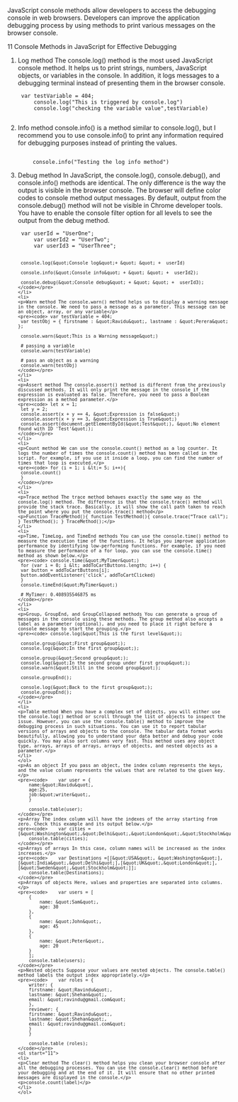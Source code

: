 <!DOCTYPE html>
<html lang="en">
<head>
    <meta charset="UTF-8">
    <meta name="viewport" content="width=device-width, initial-scale=1.0">
    <title>Js Snippets on console</title>
</head>
<body>
    <p>JavaScript console methods allow developers to access the debugging console in web browsers. Developers can improve the application debugging process by using methods to print various messages on the browser console.</p>
    <p>11 Console Methods in JavaScript for Effective Debugging</p>
    <ol>
    <li>
    <p>Log method The console.log() method is the most used JavaScript console method. It helps us to print strings, numbers, JavaScript objects, or variables in the console. In addition, it logs messages to a debugging terminal instead of presenting them in the browser console.</p>
    <pre><code> var testVariable = 404;
     console.log(&quot;This is triggered by console.log&quot;)
     console.log(&quot;checking the variable value&quot;,testVariable)
    </code></pre>
    </li>
    <li>
    Info method console.info() is a method similar to console.log(), but I recommend you to use console.info() to print any information required for debugging purposes instead of printing the values.</p>
    </li>
    </ol>
    <pre><code> 
        console.info(&quot;Testing the log info method&quot;)</code></pre>
<ol start="3">
    <li>
    <p>Debug method In JavaScript, the console.log(), console.debug(), and console.info() methods are identical. The only difference is the way the output is visible in the browser console. The browser will define color codes to console method output messages. By default, output from the console.debug() method will not be visible in Chrome developer tools. You have to enable the console filter option for all levels to see the output from the debug method.</p>
    <pre><code> var userId = &quot;UserOne&quot;;
     var userId2 = &quot;UserTwo&quot;;
     var userId3 = &quot;UserThree&quot;;
    
     console.log(&quot;Console log&quot;+ &quot; &quot; +  userId)
    
     console.info(&quot;Console info&quot; + &quot; &quot; +  userId2);
    
     console.debug(&quot;Console debug&quot; + &quot; &quot; +  userId3);
    </code></pre>
    </li>
    <li>
    <p>Warn method The console.warn() method helps us to display a warning message in the console. We need to pass a message as a parameter. This message can be an object, array, or any variable</p>
    <pre><code> var testVariable = 404;
     var testObj = { firstname : &quot;Ravidu&quot;, lastname : &quot;Perera&quot; };
    
     console.warn(&quot;This is a Warning message&quot;)
    
     # passing a variable
     console.warn(testVariable)
    
     # pass an object as a warning
     console.warn(testObj)
    </code></pre>
    </li>
    <li>
    <p>Assert method The console.assert() method is different from the previously discussed methods. It will only print the message in the console if the expression is evaluated as false. Therefore, you need to pass a Boolean expression as a method parameter.</p>
    <pre><code> let x = 1;
     let y = 2;
     console.assert(x + y == 4, &quot;Expression is false&quot;)
     console.assert(x + y == 3, &quot;Expression is True&quot;)
     console.assert(document.getElementById(&quot;Test&quot;), &quot;No element found with ID 'Test'&quot;);
    </code></pre>
    </li>
    <li>
    <p>Count method We can use the console.count() method as a log counter. It logs the number of times the console.count() method has been called in the script. For example, if you use it inside a loop, you can find the number of times that loop is executed.</p>
    <pre><code> for (i = 1; i &lt;= 5; i++){
     console.count()
     }
    </code></pre>
    </li>
    <li>
    <p>Trace method The trace method behaves exactly the same way as the console.log() method. The difference is that the console.trace() method will provide the stack trace. Basically, it will show the call path taken to reach the point where you put the console.trace() method</p>
    <p>Function TraceMethod(){ function TestMethod(){ console.trace(“Trace call”); } TestMethod(); } TraceMethod();</p>
    </li>
    <li>
    <p>Time, TimeLog, and TimeEnd methods You can use the console.time() method to measure the execution time of the functions. It helps you improve application performance by identifying low-performing functions. For example, if you need to measure the performance of a for loop, you can use the console.time() method as shown below.</p>
    <pre><code> console.time(&quot;MyTimer&quot;)
     for (var i = 0; i &lt; addToCartButtons.length; i++) {
     var button = addToCartButtons[i];
     button.addEventListener('click', addToCartClicked)
     }
     console.timeEnd(&quot;MyTimer&quot;)
    
     # MyTimer: 0.408935546875 ms
    </code></pre>
    </li>
    <li>
    <p>Group, GroupEnd, and GroupCollapsed methods You can generate a group of messages in the console using these methods. The group method also accepts a label as a parameter (optional), and you need to place it right before a console message to start the grouping.</p>
    <pre><code> console.log(&quot;This is the first level&quot;);
    
     console.group(&quot;First group&quot;);
     console.log(&quot;In the first group&quot;);
    
     console.group(&quot;Second group&quot;);
     console.log(&quot;In the second group under first group&quot;);
     console.warn(&quot;Still in the second group&quot;);
    
     console.groupEnd();
    
     console.log(&quot;Back to the first group&quot;);
     console.groupEnd();
    </code></pre>
    </li>
    <li>
    <p>Table method When you have a complex set of objects, you will either use the console.log() method or scroll through the list of objects to inspect the issue. However, you can use the console.table() method to improve the debugging process in such situations. You can use it to report tabular versions of arrays and objects to the console. The tabular data format works beautifully, allowing you to understand your data better and debug your code quickly. You may also sort columns very fast. This method uses any object type, arrays, arrays of arrays, arrays of objects, and nested objects as a parameter.</p>
    </li>
    </ol>
    <p>As an object If you pass an object, the index column represents the keys, and the value column represents the values that are related to the given key.</p>
    <pre><code>    var user = {
        name:&quot;Ravidu&quot;,
        age:25,
        job:&quot;writer&quot;,
        }
    
        console.table(user);
    </code></pre>
    <p>Array The index column will have the indexes of the array starting from zero. Check this example and its output below.</p>
    <pre><code>    var cities =[&quot;Washington&quot;,&quot;Delhi&quot;,&quot;London&quot;,&quot;Stockholm&quot;];
        console.table(cities);
    </code></pre>
    <p>Arrays of arrays In this case, column names will be increased as the index increases.</p>
    <pre><code>    var Destinations =[[&quot;USA&quot;, &quot;Washington&quot;],[&quot;India&quot;,&quot;Delhi&quot;],[&quot;UK&quot;,&quot;London&quot;],[&quot;Sweden&quot;,&quot;Stockholm&quot;]];
        console.table(Destinations);
    </code></pre>
    <p>Arrays of objects Here, values and properties are separated into columns.</p>
    <pre><code>    var users = [
        {
            name: &quot;Sam&quot;,
            age: 30
        },
        {
            name: &quot;John&quot;,
            age: 45
        },
        {
            name: &quot;Peter&quot;,
            age: 20
        }
        ];
        console.table(users);
    </code></pre>
    <p>Nested objects Suppose your values are nested objects. The console.table() method labels the output index appropriately.</p>
    <pre><code>    var roles = {
        writer: {
        firstname: &quot;Ravindu&quot;,
        lastname: &quot;Shehan&quot;, 
        email: &quot;ravindu@gmail.com&quot;
        }, 
        reviewer: {
        firstname: &quot;Ravindu&quot;,
        lastname: &quot;Shehan&quot;, 
        email: &quot;ravindu@gmail.com&quot;
        }
        }
    
        console.table (roles);
    </code></pre>
    <ol start="11">
    <li>
    <p>Clear method The clear() method helps you clean your browser console after all the debugging processes. You can use the console.clear() method before your debugging and at the end of it. It will ensure that no other printed messages are displayed in the console.</p>
    <p>console.count(label)</p>
    </li>
    </ol>
    

</body>
</html>
